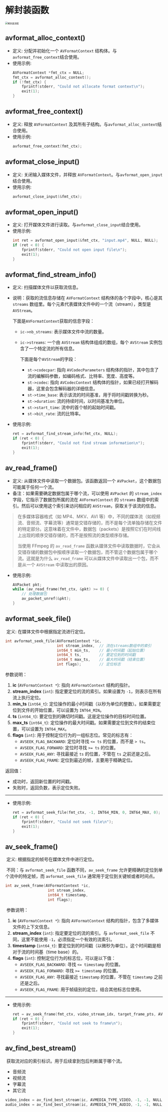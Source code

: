 # 解封装函数

<img src="./assets/解封装流程.png" alt="解封装流程" style="zoom:50%;" />

## **avformat_alloc_context()**

- 定义: 分配并初始化一个 `AVFormatContext` 结构体。与`avformat_free_context`结合使用。
- 使用示例:
  ```c
  AVFormatContext *fmt_ctx = NULL;
  fmt_ctx = avformat_alloc_context();
  if (!fmt_ctx) {
      fprintf(stderr, "Could not allocate format context\n");
      exit(1);
  }
  ```

## **avformat_free_context()**

- 定义: 释放 `AVFormatContext` 及其所有子结构。与`avformat_alloc_context`结合使用。
- 使用示例:
  ```c
  avformat_free_context(fmt_ctx);
  ```

## **avformat_close_input()**

- 定义: 关闭输入媒体文件，并释放 `AVFormatContext`。与`avformat_open_input`结合使用。
- 使用示例:
  ```c
  avformat_close_input(&fmt_ctx);
  ```

## **avformat_open_input()**

- 定义: 打开媒体文件进行读取。与`avformat_close_input`结合使用。
- 使用示例:
  ```c
  int ret = avformat_open_input(&fmt_ctx, "input.mp4", NULL, NULL);
  if (ret < 0) {
      fprintf(stderr, "Could not open input file\n");
      exit(1);
  }
  ```

## **avformat_find_stream_info()**

- 定义: 扫描媒体文件以获取流信息。

- 说明：获取的流信息存储在 `AVFormatContext` 结构体的各个字段中，核心是其 `streams` 数组里。每个元素代表媒体文件中的一个流（stream），类型是 `AVStream`。

  下面是`AVFormatContext`获取的信息字段：

  - `ic->nb_streams`: 表示媒体文件中流的数量。

  - `ic->streams`: 一个由 `AVStream` 结构体组成的数组，每个 `AVStream` 实例包含了一个特定流的所有信息。

    下面是每个`AVStream`的字段：

    - `st->codecpar`: 指向 `AVCodecParameters` 结构体的指针，其中包含了流的编解码参数，如编码格式、比特率、宽度、高度等。
    - `st->codec`: 指向 `AVCodecContext` 结构体的指针，如果已经打开解码器，这里会包含解码器的详细信息。
    - `st->time_base`: 表示该流的时间基准，用于将时间戳转换为秒。
    - `st->duration`: 流的持续时间，以时间基准为单位。
    - `st->start_time`: 流中的首个帧的起始时间戳。
    - `st->bit_rate`: 流的比特率。

- 使用示例:
  ```c
  ret = avformat_find_stream_info(fmt_ctx, NULL);
  if (ret < 0) {
      fprintf(stderr, "Could not find stream information\n");
      exit(1);
  }
  ```

## **av_read_frame()**

- 定义: 从媒体文件中读取一个数据包。该函数返回一个 `AVPacket`，这个数据包可能属于任何一个流。
- 备注：如果需要确定数据包属于哪个流，可以使用 `AVPacket` 的 `stream_index` 字段，它指示了数据包所属的流在 `AVFormatContext` 的 `streams` 数组中的索引。然后可以使用这个索引来访问相应的 `AVStream`，获取关于该流的信息。

>在多媒体容器格式（如 MP4、MKV、AVI 等）中，不同的媒体流（如视频流、音频流、字幕流等）通常是交错存储的，而不是每个流单独存储在文件的特定部分。这意味着在文件中，数据包（packets）是按照它们在时间线上出现的顺序交错存储的，而不是按照流的类型顺序存储。
>
>当使用 FFmpeg 的 `av_read_frame` 函数从媒体文件中读取数据时，它会从交错存储的数据包中按顺序读取一个数据包，而不管这个数据包属于哪个流。这就是为什么 `av_read_frame` 可以从媒体文件中读取出一个包，而不是从一个 `AVStream` 中读取出的原因。

- 使用示例:
  ```c
  AVPacket pkt;
  while (av_read_frame(fmt_ctx, &pkt) >= 0) {
      // 处理数据包
      av_packet_unref(&pkt);
  }
  ```

## **avformat_seek_file()**

​	定义: 在媒体文件中根据指定流进行定位。

```C
int avformat_seek_file(AVFormatContext *ic,
                       int stream_index,  // 流在streams数组中的索引
                       int64_t min_ts,    // 最小时间戳（起始位置）
                       int64_t ts,        // 要定位到的时间戳
                       int64_t max_ts,    // 最大时间戳（结束位置）
                       int flags);        // 定位标志
```

参数说明：

1. **ic** (`AVFormatContext *`): 指向 `AVFormatContext` 结构的指针。
2. **stream_index** (`int`): 指定要定位的流的索引。如果设置为 `-1`，则表示在所有流上执行定位。
3. **min_ts** (`int64_t`): 定位操作的最小时间戳（以秒为单位的整数）。如果需要定位到文件的开始位置，可以设置为 `INT64_MIN`。
4. **ts** (`int64_t`): 要定位到的确切时间戳。这是定位操作的目标时间位置。
5. **max_ts** (`int64_t`): 定位操作的最大时间戳。如果需要定位到文件的结束位置，可以设置为 `INT64_MAX`。
6. **flags** (`int`): 用于控制定位行为的一组标志位。常见的标志有：
   - `AVSEEK_FLAG_BACKWARD`: 定位时寻找 `<= ts` 的位置，而不是 `> ts`。
   - `AVSEEK_FLAG_FORWARD`: 定位时寻找 `>= ts` 的位置。
   - `AVSEEK_FLAG_ANY`: 寻找最接近 `ts` 的位置，不管在 `ts` 之前还是之后。
   - `AVSEEK_FLAG_FRAME`: 定位到最近的帧，主要用于精确定位。

返回值：

- 成功时，返回新位置的时间戳。
- 失败时，返回负数，表示定位失败。

---

- 使用示例:
  ```c
  ret = avformat_seek_file(fmt_ctx, -1, INT64_MIN, 0, INT64_MAX, 0);
  if (ret < 0) {
      fprintf(stderr, "Could not seek file\n");
      exit(1);
  }
  ```

## **av_seek_frame()**

​	定义: 根据指定的帧号在媒体文件中进行定位。

​	不同：与 `avformat_seek_file` 函数不同，`av_seek_frame` 允许更精确的定位到单个流中的特定帧，而 `avformat_seek_file` 通常用于定位到关键帧或者时间点。

```C
int av_seek_frame(AVFormatContext *ic,
                   int stream_index,
                   int64_t timestamp,
                   int flags);
```

​	参数说明：

1. **ic** (`AVFormatContext *`): 指向 `AVFormatContext` 结构的指针，包含了多媒体文件的上下文信息。
2. **stream_index** (`int`): 指定要定位的流的索引。与 `avformat_seek_file` 不同，这里不能使用 `-1`，必须指定一个有效的流索引。
3. **timestamp** (`int64_t`): 要定位到的时间戳（以微秒为单位）。这个时间戳是相对于流的时间基（time base）的。
4. **flags** (`int`): 控制定位行为的标志位，可以是以下值：
   - `AVSEEK_FLAG_BACKWARD`: 寻找 `<= timestamp` 的位置。
   - `AVSEEK_FLAG_FORWARD`: 寻找 `>= timestamp` 的位置。
   - `AVSEEK_FLAG_ANY`: 寻找最接近 `timestamp` 的位置，不管在 `timestamp` 之前还是之后。
   - `AVSEEK_FLAG_FRAME`: 用于帧级别的定位，结合其他标志位使用。

---

- 使用示例:

  ```c
  ret = av_seek_frame(fmt_ctx, video_stream_idx, target_frame_pts, AVSEEK_FLAG_ANY);
  if (ret < 0) {
      fprintf(stderr, "Could not seek to frame\n");
      exit(1);
  }
  ```

## av_find_best_stream()

​	获取流对应的索引标识。用于后续拿到包后判断属于哪个流。

* 音频流
* 视频流
* 字幕流
* 其它流

```C++
video_index = av_find_best_stream(ic, AVMEDIA_TYPE_VIDEO, -1, -1, NULL, 0);
audio_index = av_find_best_stream(ic, AVMEDIA_TYPE_AUDIO, -1, -1, NULL, 0);
```


